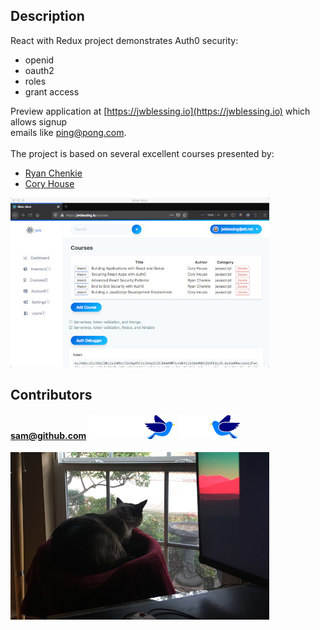 ## Description

React with Redux project demonstrates Auth0 security:

- openid
- oauth2
- roles
- grant access

Preview application at [https://jwblessing.io](https://jwblessing.io) which allows signup
<br/>emails like ping@pong.com.
<br/>
<br/>
The project is based on several excellent courses presented by:

- [Ryan Chenkie](https://github.com/chenkie)
- [Cory House](https://github.com/coryhouse)

![Courses page](docs/courses-page.jpg)
<br />

## Contributors

#### sam@github.com ![Bird](docs/bird.png) ![Bird](docs/bird-flip.png)

![Bird bath](docs/bird-bath.jpg)
<br />
<br />
